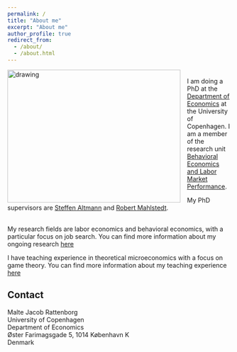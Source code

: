 ```yaml
---
permalink: /
title: "About me"
excerpt: "About me"
author_profile: true
redirect_from: 
  - /about/
  - /about.html
---
```

<img src="/images/KU Econ 21 Malte Rattenborg.jpg" alt="drawing" width="390" height="300" style="float: left; padding-right:15px"/>  <br>
I am doing a PhD at the [Department of Economics](https://www.economics.ku.dk/) at the University of Copenhagen. I am a member of the research unit [Behavioral Economics and Labor Market Performance](https://www.economics.ku.dk/research/ResearchCentres/labor-market-performance/). <br>

My PhD supervisors are [Steffen Altmann](https://sites.google.com/site/steffenaltmann/) and [Robert Mahlstedt](http://www.robertmahlstedt.com/).  <br> <br> 

My research fields are labor economics and behavioral economics, with a particular focus on job search. You can find more information about my ongoing research [here](https://mjrattenborg.github.io/research/) <br>

I have teaching experience in theoretical microeconomics with a focus on game theory. You can find more information about my teaching experience [here](https://mjrattenborg.github.io/teaching/)


Contact
------
Malte Jacob Rattenborg <br>
University of Copenhagen <br>
Department of Economics <br>
Øster Farimagsgade 5, 1014 København K <br>
Denmark
